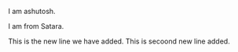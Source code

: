 I am ashutosh.

I am from Satara.

This is the new line we have added.
This is secoond new line added. 
